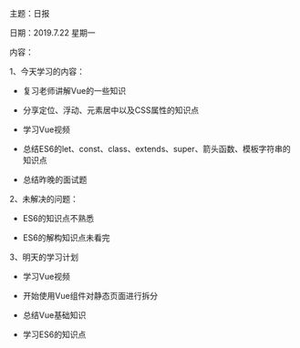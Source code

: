 主题：日报

日期：2019.7.22 星期一

内容：

1、今天学习的内容：

- 复习老师讲解Vue的一些知识

- 分享定位、浮动、元素居中以及CSS属性的知识点

- 学习Vue视频

- 总结ES6的let、const、class、extends、super、箭头函数、模板字符串的知识点

- 总结昨晚的面试题

  

2、未解决的问题：

- ES6的知识点不熟悉

- ES6的解构知识点未看完

  

3、明天的学习计划

- 学习Vue视频

- 开始使用Vue组件对静态页面进行拆分

- 总结Vue基础知识

- 学习ES6的知识点

  